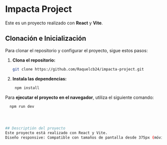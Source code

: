 # Impacta Project

Este es un proyecto realizado con **React** y **Vite**.

## Clonación e Inicialización

Para clonar el repositorio y configurar el proyecto, sigue estos pasos:

1. **Clona el repositorio:**

   ```bash
   git clone https://github.com/Raquelcb24/impacta-project.git

2.  **Instala las dependencias:**

    ```bash
     npm install

Para **ejecutar el proyecto en el navegador**, utiliza el siguiente comando:

   ```bash
     npm run dev




## Descriptión del proyecto
Este proyecto está realizado con React y Vite.
Diseño responsive: Compatible con tamaños de pantalla desde 375px (móviles) hasta 2560px (pantallas grandes).
